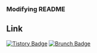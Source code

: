 ### Modifying README

<!--
**YuuuuuuYu/YuuuuuuYu** is a ✨ _special_ ✨ repository because its `README.md` (this file) appears on your GitHub profile.

Here are some ideas to get you started:

- 🔭 I’m currently working on ...
- 🌱 I’m currently learning ...
- 👯 I’m looking to collaborate on ...
- 🤔 I’m looking for help with ...
- 💬 Ask me about ...
- 📫 How to reach me: ...
- 😄 Pronouns: ...
- ⚡ Fun fact: ...
-->

## Link
[![Tistory Badge](https://img.shields.io/badge/Gmail-d14836?style=flatsquare&logo=Tistory&logoColor=white&link=https://memories95.tistory.com)](https://memories95.tistory.com)
[![Brunch Badge](https://img.shields.io/badge/Gmail-d14836?style=flatsquare&logo=Brunch&logoColor=white&link=https://brunch.co.kr/@yeonghak77)](https://brunch.co.kr/@yeonghak77)
